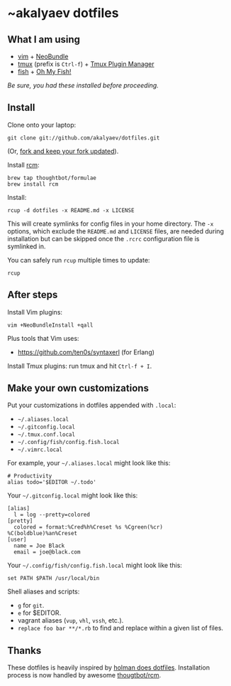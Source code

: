 # ~akalyaev dotfiles

## What I am using

* [vim](http://www.vim.org/) +
  [NeoBundle](https://github.com/Shougo/neobundle.vim)
* [tmux](http://robots.thoughtbot.com/a-tmux-crash-course) (prefix is `Ctrl-f`) +
  [Tmux Plugin Manager](https://github.com/tmux-plugins/tpm)
* [fish](https://github.com/fish-shell/fish-shell) +
  [Oh My Fish!](https://github.com/bpinto/oh-my-fish)

*Be sure, you had these installed before proceeding.*

## Install

Clone onto your laptop:

    git clone git://github.com/akalyaev/dotfiles.git

(Or, [fork and keep your fork
updated](http://robots.thoughtbot.com/keeping-a-github-fork-updated)).

Install [rcm](https://github.com/thoughtbot/rcm):

    brew tap thoughtbot/formulae
    brew install rcm

Install:

    rcup -d dotfiles -x README.md -x LICENSE

This will create symlinks for config files in your home directory. The
`-x` options, which exclude the `README.md` and `LICENSE` files, are
needed during installation but can be skipped once the `.rcrc`
configuration file is symlinked in.

You can safely run `rcup` multiple times to update:

    rcup

## After steps

Install Vim plugins:

    vim +NeoBundleInstall +qall

Plus tools that Vim uses:

- https://github.com/ten0s/syntaxerl (for Erlang)

Install Tmux plugins: run tmux and hit `Ctrl-f + I`.

## Make your own customizations

Put your customizations in dotfiles appended with `.local`:

* `~/.aliases.local`
* `~/.gitconfig.local`
* `~/.tmux.conf.local`
* `~/.config/fish/config.fish.local`
* `~/.vimrc.local`

For example, your `~/.aliases.local` might look like this:

    # Productivity
    alias todo='$EDITOR ~/.todo'

Your `~/.gitconfig.local` might look like this:

    [alias]
      l = log --pretty=colored
    [pretty]
      colored = format:%Cred%h%Creset %s %Cgreen(%cr) %C(boldblue)%an%Creset
    [user]
      name = Joe Black
      email = joe@black.com

Your `~/.config/fish/config.fish.local` might look like this:

    set PATH $PATH /usr/local/bin


Shell aliases and scripts:

* `g` for `git`.
* `e` for $EDITOR.
* vagrant aliases (`vup`, `vhl`, `vssh`, etc.).
* `replace foo bar **/*.rb` to find and replace within a given list of
  files.

## Thanks

These dotfiles is heavily inspired by [holman does
dotfiles](https://github.com/holman/dotfiles). Installation process is
now handled by awesome [thougtbot/rcm](https://github.com/thoughtbot/rcm).
